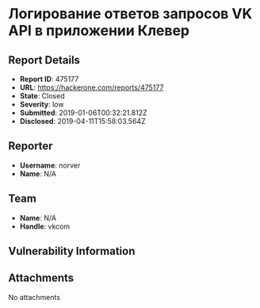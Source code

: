 # Логирование ответов запросов VK API в приложении Клевер

## Report Details
- **Report ID**: 475177
- **URL**: https://hackerone.com/reports/475177
- **State**: Closed
- **Severity**: low
- **Submitted**: 2019-01-06T00:32:21.812Z
- **Disclosed**: 2019-04-11T15:58:03.564Z

## Reporter
- **Username**: norver
- **Name**: N/A

## Team
- **Name**: N/A
- **Handle**: vkcom

## Vulnerability Information


## Attachments
No attachments
